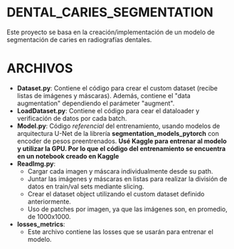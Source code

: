 # DENTAL_CARIES_SEGMENTATION
Este proyecto se basa en la creación/implementación de un modelo de segmentación de caries en radiografías dentales. 

# ARCHIVOS
- **Dataset.py**: Contiene el código para crear el custom dataset (recibe listas de imágenes y máscaras). Además, contiene el "data augmentation" dependiendo el parámeter "augment".
- **LoadDataset.py**: Contiene el código para cear el dataloader y verificación de datos por cada batch.
- **Model.py**: Código *referencial* del entrenamiento, usando modelos de arquitectura U-Net de la librería **segmentation_models_pytorch** con encoder de pesos preentrenados. **Usé Kaggle para entrenar al modelo y utilizar la GPU. Por lo que el código del entrenamiento se encuentra en un notebook creado en Kaggle**
- **ReadImg.py**:
  -  Cargar cada imagen y máscara individualmente desde su path.
  -  Juntar las imágenes y máscaras en listas para realizar la división de datos en train/val sets mediante slicing.
  -  Crear el dataset object utilizando el custom dataset definido anteriormente.
  -  Uso de patches por imagen, ya que las imágenes son, en promedio, de 1000x1000.
- **losses_metrics**:
  - Este archivo contiene las losses que se usarán para entrenar el modelo. 
